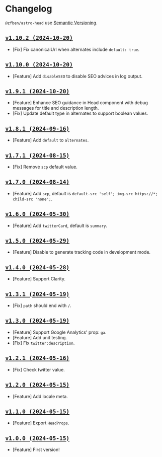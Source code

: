 # Changelog

`@zfben/astro-head` use [Semantic Versioning](https://semver.org/).

## [`v1.10.2 (2024-10-20)`](https://github.com/zfben/astro-head/compare/v1.10.0...v1.10.2)

- [Fix] Fix canonicalUrl when alternates include `default: true`.

## [`v1.10.0 (2024-10-20)`](https://github.com/zfben/astro-head/compare/v1.9.1...v1.10.0)

- [Feature] Add `disableSEO` to disable SEO advices in log output.

## [`v1.9.1 (2024-10-20)`](https://github.com/zfben/astro-head/compare/v1.8.1...v1.9.1)

- [Feature] Enhance SEO guidance in Head component with debug messages for title and description length.
- [Fix] Update default type in alternates to support boolean values.

## [`v1.8.1 (2024-09-16)`](https://github.com/zfben/astro-head/compare/v1.7.1...v1.8.1)

- [Feature] Add `default` to `alternates`.

## [`v1.7.1 (2024-08-15)`](https://github.com/zfben/astro-head/compare/v1.7.0...v1.7.1)

- [Fix] Remove `scp` default value.

## [`v1.7.0 (2024-08-14)`](https://github.com/zfben/astro-head/compare/v1.6.0...v1.7.0)

- [Feature] Add `scp`, default is `default-src 'self'; img-src https://*; child-src 'none';`.

## [`v1.6.0 (2024-05-30)`](https://github.com/zfben/astro-head/compare/v1.5.0...v1.6.0)

- [Feature] Add `twitterCard`, default is `summary`.

## [`v1.5.0 (2024-05-29)`](https://github.com/zfben/astro-head/compare/v1.4.0...v1.5.0)

- [Feature] Disable to generate tracking code in development mode.

## [`v1.4.0 (2024-05-28)`](https://github.com/zfben/astro-head/compare/v1.3.1...v1.4.0)

- [Feature] Support Clarity.

## [`v1.3.1 (2024-05-19)`](https://github.com/zfben/astro-head/compare/v1.3.0...v1.3.1)

- [Fix] `path` should end with `/`.

## [`v1.3.0 (2024-05-19)`](https://github.com/zfben/astro-head/compare/v1.2.1...v1.3.0)

- [Feature] Support Google Analytics' prop: `ga`.
- [Feature] Add unit testing.
- [Fix] Fix `twitter:description`.

## [`v1.2.1 (2024-05-16)`](https://github.com/zfben/astro-head/compare/v1.2.0...v1.2.1)

- [Fix] Check twitter value.

## [`v1.2.0 (2024-05-15)`](https://github.com/zfben/astro-head/compare/v1.1.0...v1.2.0)

- [Feature] Add locale meta.

## [`v1.1.0 (2024-05-15)`](https://github.com/zfben/astro-head/compare/v1.0.0...v1.1.0)

- [Feature] Export `HeadProps`.

## [`v1.0.0 (2024-05-15)`](https://github.com/zfben/astro-head/compare/v0.0.0...v1.0.0)

- [Feature] First version!
